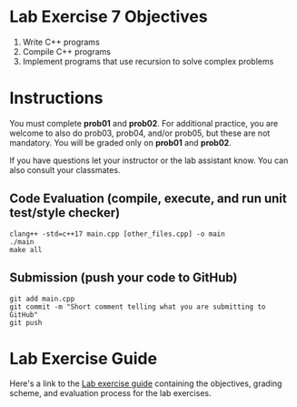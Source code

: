 # Lab Exercise 7 Objectives
1. Write C++ programs
1. Compile C++ programs
1. Implement programs that use recursion to solve complex problems

# Instructions
You must complete <b>prob01</b> and <b>prob02</b>. For additional practice, you are welcome to also do prob03, prob04, and/or prob05, but these are not mandatory. You will be graded only on <b>prob01</b> and <b>prob02</b>.

If you have questions let your instructor or the lab assistant know. You can also consult your classmates.

## Code Evaluation (compile, execute, and run unit test/style checker)
```
clang++ -std=c++17 main.cpp [other_files.cpp] -o main
./main
make all
```

## Submission (push your code to GitHub)
```
git add main.cpp
git commit -m "Short comment telling what you are submitting to GitHub"
git push
```

# Lab Exercise Guide
Here's a link to the [Lab exercise guide](https://docs.google.com/document/d/1lQbkLPyOgf9_DOOQiNjotyj6k_R8IepTGqGc3uea7es) containing the objectives, grading scheme, and evaluation process for the lab exercises.
